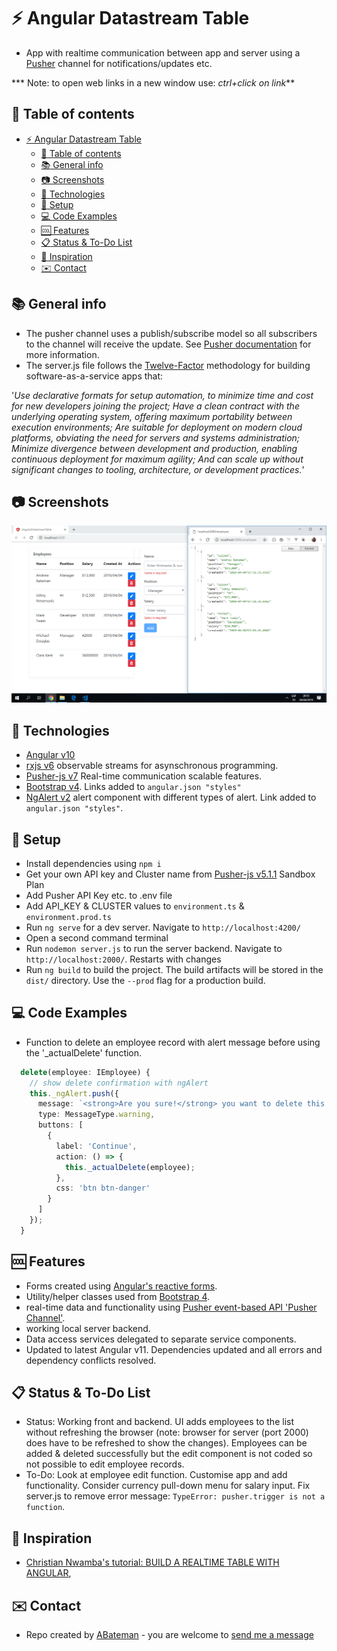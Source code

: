 # :zap: Angular Datastream Table

* App with realtime communication between app and server using a [Pusher](https://pusher.com/) channel for notifications/updates etc.

*** Note: to open web links in a new window use: _ctrl+click on link_**

## :page_facing_up: Table of contents

* [:zap: Angular Datastream Table](#zap-angular-datastream-table)
  * [:page_facing_up: Table of contents](#page_facing_up-table-of-contents)
  * [:books: General info](#books-general-info)
  * [:camera: Screenshots](#camera-screenshots)
  * [:signal_strength: Technologies](#signal_strength-technologies)
  * [:floppy_disk: Setup](#floppy_disk-setup)
  * [:computer: Code Examples](#computer-code-examples)
  * [:cool: Features](#cool-features)
  * [:clipboard: Status & To-Do List](#clipboard-status--to-do-list)
  * [:clap: Inspiration](#clap-inspiration)
  * [:envelope: Contact](#envelope-contact)

## :books: General info

* The pusher channel uses a publish/subscribe model so all subscribers to the channel will receive the update. See [Pusher documentation](https://pusher.com/docs) for more information.
* The server.js file follows the [Twelve-Factor](https://12factor.net/) methodology for building software-as-a-service apps that:

'_Use declarative formats for setup automation, to minimize time and cost for new developers joining the project;
Have a clean contract with the underlying operating system, offering maximum portability between execution environments;
Are suitable for deployment on modern cloud platforms, obviating the need for servers and systems administration;
Minimize divergence between development and production, enabling continuous deployment for maximum agility;
And can scale up without significant changes to tooling, architecture, or development practices._'

## :camera: Screenshots

![Example screenshot](./img/frontend-and-server.png)

## :signal_strength: Technologies

* [Angular v10](https://angular.io/)
* [rxjs v6](http://reactivex.io/) observable streams for asynschronous programming.
* [Pusher-js v7](https://pusher.com/) Real-time communication scalable features.
* [Bootstrap v4](https://getbootstrap.com/). Links added to `angular.json "styles"`
* [NgAlert v2](https://github.com/theo4u/ngAlert) alert component with different types of alert. Link added to `angular.json "styles"`.

## :floppy_disk: Setup

* Install dependencies using `npm i`
* Get your own API key and Cluster name from [Pusher-js v5.1.1](https://pusher.com/) Sandbox Plan
* Add Pusher API Key etc. to .env file
* Add API_KEY & CLUSTER values to `environment.ts` & `environment.prod.ts`
* Run `ng serve` for a dev server. Navigate to `http://localhost:4200/`
* Open a second command terminal
* Run `nodemon server.js` to run the server backend. Navigate to `http://localhost:2000/`. Restarts with changes
* Run `ng build` to build the project. The build artifacts will be stored in the `dist/` directory. Use the `--prod` flag for a production build.

## :computer: Code Examples

* Function to delete an employee record with alert message before using the '_actualDelete' function.

```typescript
  delete(employee: IEmployee) {
    // show delete confirmation with ngAlert
    this._ngAlert.push({
      message: `<strong>Are you sure!</strong> you want to delete this employee with name <strong>${employee.name}</strong>`,
      type: MessageType.warning,
      buttons: [
        {
          label: 'Continue',
          action: () => {
            this._actualDelete(employee);
          },
          css: 'btn btn-danger'
        }
      ]
    });
  }

```

## :cool: Features

* Forms created using [Angular's reactive forms](https://angular.io/api/forms/ReactiveFormsModule).
* Utility/helper classes used from [Bootstrap 4](https://getbootstrap.com/).
* real-time data and functionality using [Pusher event-based API 'Pusher Channel'](https://pusher.com/).
* working local server backend.
* Data access services delegated to separate service components.
* Updated to latest Angular v11. Dependencies updated and all errors and dependency conflicts resolved.

## :clipboard: Status & To-Do List

* Status: Working front and backend. UI adds employees to the list without refreshing the browser (note: browser for server (port 2000) does have to be refreshed to show the changes). Employees can be added & deleted successfully but the edit component is not coded so not possible to edit employee records.
* To-Do: Look at employee edit function. Customise app and add functionality. Consider currency pull-down menu for salary input. Fix server.js to remove error message: `TypeError: pusher.trigger is not a function`.

## :clap: Inspiration

* [Christian Nwamba's tutorial: BUILD A REALTIME TABLE WITH ANGULAR](https://pusher.com/tutorials/realtime-table-angular),

## :envelope: Contact

* Repo created by [ABateman](https://www.andrewbateman.org) - you are welcome to [send me a message](https://andrewbateman.org/contact)
